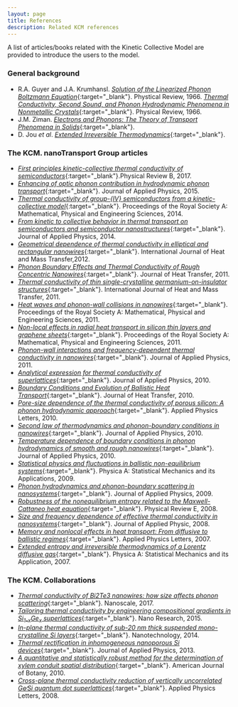 ```yaml
---
layout: page
title: References 
description: Related KCM references 
---
```


A list of articles/books related with the Kinetic Collective Model are provided to introduce the users to the model.

### General background

- R.A. Guyer and J.A. Krumhansl. [<i>Solution of the Linearized Phonon Boltzmann Equation</i>](https://journals.aps.org/pr/abstract/10.1103/PhysRev.148.766){:target="_blank"}. Phystical Review, 1966. [<i>Thermal Conductivity, Second Sound, and Phonon Hydrodynamic Phenomena in Nonmetallic Crystals</i>](https://journals.aps.org/pr/abstract/10.1103/PhysRev.148.778){:target="_blank"}. Physical Review, 1966. 
- J.M. Ziman. [<i>Electrons and Phonons: The Theory of Transport Phenomena in Solids</i>](http://www.oxfordscholarship.com/view/10.1093/acprof:oso/9780198507796.001.0001/acprof-9780198507796){:target="_blank"}.
- D. Jou <i>et al</i>. [<i>Extended Irreversible Thermodynamics</i>](http://www.springer.com/in/book/9789048130733){:target="_blank"}. 

### The KCM. nanoTransport Group articles

- [<i>First principles kinetic-collective thermal conductivity of semiconductors</i>](https://link.aps.org/doi/10.1103/PhysRevB.95.165407){:target="_blank"}.Physical Review B, 2017.
- [<i>Enhancing of optic phonon contribution in hydrodynamic phonon transport</i>](https://doi.org/10.1063%2F1.4932034){:target="_blank"}. Journal of Applied Physics, 2015.
- [<i>Thermal conductivity of group-{IV} semiconductors from a kinetic-collective model</i>](https://doi.org/10.1098/rspa.2014.0371){:target="_blank"}. Proceedings of the Royal Society A: Mathematical, Physical and Engineering Sciences, 2014.
- [<i>From kinetic to collective behavior in thermal transport on semiconductors and semiconductor nanostructures</i>](https://doi.org/10.1063%2F1.4871672){:target="_blank"}. Journal of Applied Physics, 2014.
- [<i>Geometrical dependence of thermal conductivity in elliptical and rectangular nanowires</i>](https://doi.org/10.1016/j.ijheatmasstransfer.2012.02.045){:target="_blank"}. International Journal of Heat and Mass Transfer,2012.
- [<i>Phonon Boundary Effects and Thermal Conductivity of Rough Concentric Nanowires</i>](https://doi.org/10.1115/1.4002439){:target="_blank"}. Journal of Heat Transfer, 2011. 
- [<i>Thermal conductivity of thin single-crystalline germanium-on-insulator structures</i>](https://doi.org/10.1016/j.ijheatmasstransfer.2011.01.006){:target="_blank"}. International Journal of Heat and Mass Transfer, 2011.
- [<i>Heat waves and phonon-wall collisions in nanowires</i>](https://doi.org/10.1098/rspa.2010.0645){:target="_blank"}. Proceedings of the Royal Society A: Mathematical, Physical and Engineering Sciences, 2011. 
- [<i>Non-local effects in radial heat transport in silicon thin layers and graphene sheets</i>](https://doi.org/10.1098/rspa.2011.0584){:target="_blank"}. Proceedings of the Royal Society A: Mathematical, Physical and Engineering Sciences, 2011. 
- [<i>Phonon-wall interactions and frequency-dependent thermal conductivity in nanowires</i>](https://doi.org/10.1063/1.3565138){:target="_blank"}. Journal of Applied Physics, 2011. 
- [<i>Analytical expression for thermal conductivity of superlattices</i>](https://doi.org/10.1063/1.3386464){:target="_blank"}. Journal of Applied Physics, 2010.
- [<i>Boundary Conditions and Evolution of Ballistic Heat Transport</i>](https://doi.org/10.1115/1.3156785){:target="_blank"}. Journal of Heat Transfer, 2010.
- [<i>Pore-size dependence of the thermal conductivity of porous silicon: A phonon hydrodynamic approach</i>](https://doi.org/10.1063/1.3462936){:target="_blank"}. Applied Physics Letters, 2010.
- [<i>Second law of thermodynamics and phonon-boundary conditions in nanowires</i>](https://doi.org/10.1063/1.3309477){:target="_blank"}. Journal of Applied Physics, 2010.
- [<i>Temperature dependence of boundary conditions in phonon hydrodynamics of smooth and rough nanowires</i>]( https://doi.org/10.1063/1.3431348){:target="_blank"}. Journal of Applied Physics, 2010.
- [<i>Statistical physics and fluctuations in ballistic non-equilibrium systems</i>](https://doi.org/10.1016/j.physa.2009.02.030){:target="_blank"}. Physica A: Statistical Mechanics and its Applications, 2009.
- [<i>Phonon hydrodynamics and phonon-boundary scattering in nanosystems</i>](https://doi.org/10.1063/1.3056136){:target="_blank"}. Journal of Applied Physics, 2009.
- [<i>Robustness of the nonequilibrium entropy related to the Maxwell-Cattaneo heat equation</i>](https://doi.org/10.1103/physreve.77.031110){:target="_blank"}. Physical Review E, 2008.
- [<i>Size and frequency dependence of effective thermal conductivity in nanosystems</i>](https://doi.org/10.1063/1.2913057){:target="_blank"}. Journal of Applied Physic, 2008.
- [<i>Memory and nonlocal effects in heat transport: From diffusive to ballistic regimes</i>](https://doi.org/10.1063/1.2645110){:target="_blank"}. Applied Physics Letters, 2007.
- [<i>Extended entropy and irreversible thermodynamics of a Lorentz diffusive gas</i>](https://doi.org/10.1016/j.physa.2006.09.030){:target="_blank"}. Physica A: Statistical Mechanics and its Application, 2007.

### The KCM. Collaborations

- [<i>Thermal conductivity of Bi2Te3 nanowires: how size affects phonon scattering</i>](https://doi.org/10.1039/c7nr02173a){:target="_blank"}. Nanoscale, 2017.
- [<i>Tailoring thermal conductivity by engineering compositional gradients in Si<sub>1-x</sub>Ge<sub>x</sub> superlattices</i>](https://doi.org/10.1007/s12274-015-0788-9){:target="_blank"}. Nano Research, 2015.
- [<i>In-plane thermal conductivity of sub-20 nm thick suspended mono-crystalline Si layers</i>](https://doi.org/10.1088/0957-4484/25/18/185402){:target="_blank"}. Nanotechnology, 2014.
- [<i>Thermal rectification in inhomogeneous nanoporous Si devices</i>](https://doi.org/10.1063/1.4816685){:target="_blank"}. Journal of Applied Physics, 2013.
- [<i>A quantitative and statistically robust method for the determination of xylem conduit spatial distribution</i>](https://doi.org/10.3732/ajb.0900289){:target="_blank"}. American Journal of Botany, 2010.
- [<i>Cross-plane thermal conductivity reduction of vertically uncorrelated Ge∕Si quantum dot superlattices</i>](https://doi.org/10.1063/1.2957038){:target="_blank"}. Applied Physics Letters, 2008.

